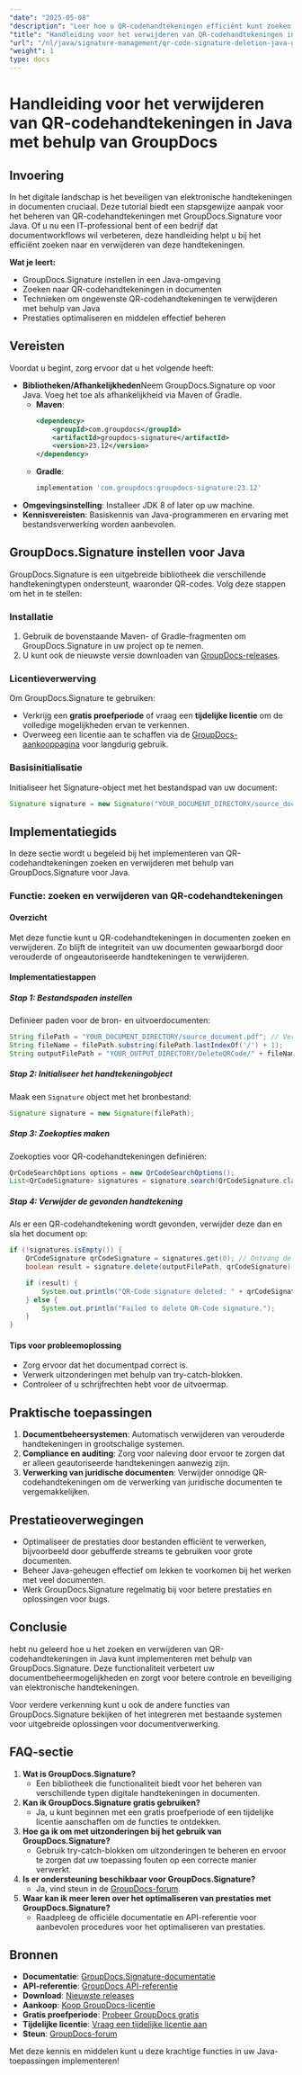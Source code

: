 ```yaml
---
"date": "2025-05-08"
"description": "Leer hoe u QR-codehandtekeningen efficiënt kunt zoeken en verwijderen uit documenten met GroupDocs.Signature voor Java. Beheers de beveiliging van uw documenten met onze uitgebreide gids."
"title": "Handleiding voor het verwijderen van QR-codehandtekeningen in Java met behulp van GroupDocs"
"url": "/nl/java/signature-management/qr-code-signature-deletion-java-groupdocs/"
"weight": 1
type: docs
---
```

# Handleiding voor het verwijderen van QR-codehandtekeningen in Java met behulp van GroupDocs

## Invoering
In het digitale landschap is het beveiligen van elektronische handtekeningen in documenten cruciaal. Deze tutorial biedt een stapsgewijze aanpak voor het beheren van QR-codehandtekeningen met GroupDocs.Signature voor Java. Of u nu een IT-professional bent of een bedrijf dat documentworkflows wil verbeteren, deze handleiding helpt u bij het efficiënt zoeken naar en verwijderen van deze handtekeningen.

**Wat je leert:**
- GroupDocs.Signature instellen in een Java-omgeving
- Zoeken naar QR-codehandtekeningen in documenten
- Technieken om ongewenste QR-codehandtekeningen te verwijderen met behulp van Java
- Prestaties optimaliseren en middelen effectief beheren

## Vereisten
Voordat u begint, zorg ervoor dat u het volgende heeft:
- **Bibliotheken/Afhankelijkheden**Neem GroupDocs.Signature op voor Java. Voeg het toe als afhankelijkheid via Maven of Gradle.
  - **Maven**:
    ```xml
    <dependency>
        <groupId>com.groupdocs</groupId>
        <artifactId>groupdocs-signature</artifactId>
        <version>23.12</version>
    </dependency>
    ```
  - **Gradle**:
    ```gradle
    implementation 'com.groupdocs:groupdocs-signature:23.12'
    ```
- **Omgevingsinstelling**: Installeer JDK 8 of later op uw machine.
- **Kennisvereisten**: Basiskennis van Java-programmeren en ervaring met bestandsverwerking worden aanbevolen.

## GroupDocs.Signature instellen voor Java
GroupDocs.Signature is een uitgebreide bibliotheek die verschillende handtekeningtypen ondersteunt, waaronder QR-codes. Volg deze stappen om het in te stellen:

### Installatie
1. Gebruik de bovenstaande Maven- of Gradle-fragmenten om GroupDocs.Signature in uw project op te nemen.
2. U kunt ook de nieuwste versie downloaden van [GroupDocs-releases](https://releases.groupdocs.com/signature/java/).

### Licentieverwerving
Om GroupDocs.Signature te gebruiken:
- Verkrijg een **gratis proefperiode** of vraag een **tijdelijke licentie** om de volledige mogelijkheden ervan te verkennen.
- Overweeg een licentie aan te schaffen via de [GroupDocs-aankooppagina](https://purchase.groupdocs.com/buy) voor langdurig gebruik.

### Basisinitialisatie
Initialiseer het Signature-object met het bestandspad van uw document:
```java
Signature signature = new Signature("YOUR_DOCUMENT_DIRECTORY/source_document.pdf");
```

## Implementatiegids
In deze sectie wordt u begeleid bij het implementeren van QR-codehandtekeningen zoeken en verwijderen met behulp van GroupDocs.Signature voor Java.

### Functie: zoeken en verwijderen van QR-codehandtekeningen
#### Overzicht
Met deze functie kunt u QR-codehandtekeningen in documenten zoeken en verwijderen. Zo blijft de integriteit van uw documenten gewaarborgd door verouderde of ongeautoriseerde handtekeningen te verwijderen.

#### Implementatiestappen
##### Stap 1: Bestandspaden instellen
Definieer paden voor de bron- en uitvoerdocumenten:
```java
String filePath = "YOUR_DOCUMENT_DIRECTORY/source_document.pdf"; // Vervangen met het werkelijke pad
String fileName = filePath.substring(filePath.lastIndexOf('/') + 1);
String outputFilePath = "YOUR_OUTPUT_DIRECTORY/DeleteQRCode/" + fileName;
```
##### Stap 2: Initialiseer het handtekeningobject
Maak een `Signature` object met het bronbestand:
```java
Signature signature = new Signature(filePath);
```
##### Stap 3: Zoekopties maken
Zoekopties voor QR-codehandtekeningen definiëren:
```java
QrCodeSearchOptions options = new QrCodeSearchOptions();
List<QrCodeSignature> signatures = signature.search(QrCodeSignature.class, options);
```
##### Stap 4: Verwijder de gevonden handtekening
Als er een QR-codehandtekening wordt gevonden, verwijder deze dan en sla het document op:
```java
if (!signatures.isEmpty()) {
    QrCodeSignature qrCodeSignature = signatures.get(0); // Ontvang de eerste gevonden handtekening
    boolean result = signature.delete(outputFilePath, qrCodeSignature);

    if (result) {
        System.out.println("QR-Code signature deleted: " + qrCodeSignature.getText() + ", Encode Type: " + qrCodeSignature.getEncodeType().getTypeName());
    } else {
        System.out.println("Failed to delete QR-Code signature.");
    }
}
```
#### Tips voor probleemoplossing
- Zorg ervoor dat het documentpad correct is.
- Verwerk uitzonderingen met behulp van try-catch-blokken.
- Controleer of u schrijfrechten hebt voor de uitvoermap.

## Praktische toepassingen
1. **Documentbeheersystemen**: Automatisch verwijderen van verouderde handtekeningen in grootschalige systemen.
2. **Compliance en auditing**: Zorg voor naleving door ervoor te zorgen dat er alleen geautoriseerde handtekeningen aanwezig zijn.
3. **Verwerking van juridische documenten**: Verwijder onnodige QR-codehandtekeningen om de verwerking van juridische documenten te vergemakkelijken.

## Prestatieoverwegingen
- Optimaliseer de prestaties door bestanden efficiënt te verwerken, bijvoorbeeld door gebufferde streams te gebruiken voor grote documenten.
- Beheer Java-geheugen effectief om lekken te voorkomen bij het werken met veel documenten.
- Werk GroupDocs.Signature regelmatig bij voor betere prestaties en oplossingen voor bugs.

## Conclusie
hebt nu geleerd hoe u het zoeken en verwijderen van QR-codehandtekeningen in Java kunt implementeren met behulp van GroupDocs.Signature. Deze functionaliteit verbetert uw documentbeheermogelijkheden en zorgt voor betere controle en beveiliging van elektronische handtekeningen.

Voor verdere verkenning kunt u ook de andere functies van GroupDocs.Signature bekijken of het integreren met bestaande systemen voor uitgebreide oplossingen voor documentverwerking.

## FAQ-sectie
1. **Wat is GroupDocs.Signature?**
   - Een bibliotheek die functionaliteit biedt voor het beheren van verschillende typen digitale handtekeningen in documenten.
2. **Kan ik GroupDocs.Signature gratis gebruiken?**
   - Ja, u kunt beginnen met een gratis proefperiode of een tijdelijke licentie aanschaffen om de functies te ontdekken.
3. **Hoe ga ik om met uitzonderingen bij het gebruik van GroupDocs.Signature?**
   - Gebruik try-catch-blokken om uitzonderingen te beheren en ervoor te zorgen dat uw toepassing fouten op een correcte manier verwerkt.
4. **Is er ondersteuning beschikbaar voor GroupDocs.Signature?**
   - Ja, vind steun in de [GroupDocs-forum](https://forum.groupdocs.com/c/signature/).
5. **Waar kan ik meer leren over het optimaliseren van prestaties met GroupDocs.Signature?**
   - Raadpleeg de officiële documentatie en API-referentie voor aanbevolen procedures voor het optimaliseren van prestaties.

## Bronnen
- **Documentatie**: [GroupDocs.Signature-documentatie](https://docs.groupdocs.com/signature/java/)
- **API-referentie**: [GroupDocs API-referentie](https://reference.groupdocs.com/signature/java/)
- **Download**: [Nieuwste releases](https://releases.groupdocs.com/signature/java/)
- **Aankoop**: [Koop GroupDocs-licentie](https://purchase.groupdocs.com/buy)
- **Gratis proefperiode**: [Probeer GroupDocs gratis](https://releases.groupdocs.com/signature/java/)
- **Tijdelijke licentie**: [Vraag een tijdelijke licentie aan](https://purchase.groupdocs.com/temporary-license/)
- **Steun**: [GroupDocs-forum](https://forum.groupdocs.com/c/signature/)

Met deze kennis en middelen kunt u deze krachtige functies in uw Java-toepassingen implementeren!